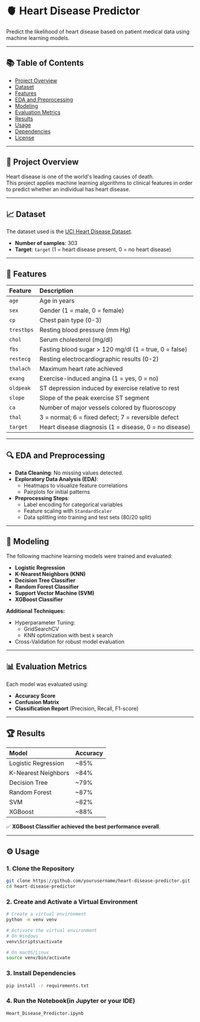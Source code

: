 # 🫀 Heart Disease Predictor

Predict the likelihood of heart disease based on patient medical data using machine learning models.

---

## 📚 Table of Contents

- [Project Overview](#project-overview)
- [Dataset](#dataset)
- [Features](#features)
- [EDA and Preprocessing](#eda-and-preprocessing)
- [Modeling](#modeling)
- [Evaluation Metrics](#evaluation-metrics)
- [Results](#results)
- [Usage](#usage)
- [Dependencies](#dependencies)
- [License](#license)

---

## 🧩 Project Overview

Heart disease is one of the world's leading causes of death.  
This project applies machine learning algorithms to clinical features in order to predict whether an individual has heart disease.

---

## 📈 Dataset

The dataset used is the [UCI Heart Disease Dataset](https://archive.ics.uci.edu/ml/datasets/heart+Disease).

- **Number of samples**: 303
- **Target**: `target` (1 = heart disease present, 0 = no heart disease)

---

## 🧪 Features

| Feature    | Description                                           |
| :--------- | :---------------------------------------------------- |
| `age`      | Age in years                                          |
| `sex`      | Gender (1 = male, 0 = female)                         |
| `cp`       | Chest pain type (0-3)                                 |
| `trestbps` | Resting blood pressure (mm Hg)                        |
| `chol`     | Serum cholesterol (mg/dl)                             |
| `fbs`      | Fasting blood sugar > 120 mg/dl (1 = true, 0 = false) |
| `restecg`  | Resting electrocardiographic results (0-2)            |
| `thalach`  | Maximum heart rate achieved                           |
| `exang`    | Exercise-induced angina (1 = yes, 0 = no)             |
| `oldpeak`  | ST depression induced by exercise relative to rest    |
| `slope`    | Slope of the peak exercise ST segment                 |
| `ca`       | Number of major vessels colored by fluoroscopy        |
| `thal`     | 3 = normal; 6 = fixed defect; 7 = reversible defect   |
| `target`   | Heart disease diagnosis (1 = disease, 0 = no disease) |

---

## 🔍 EDA and Preprocessing

- **Data Cleaning**: No missing values detected.
- **Exploratory Data Analysis (EDA)**:
  - Heatmaps to visualize feature correlations
  - Pairplots for initial patterns
- **Preprocessing Steps**:
  - Label encoding for categorical variables
  - Feature scaling with `StandardScaler`
  - Data splitting into training and test sets (80/20 split)

---

## 🤖 Modeling

The following machine learning models were trained and evaluated:

- **Logistic Regression**
- **K-Nearest Neighbors (KNN)**
- **Decision Tree Classifier**
- **Random Forest Classifier**
- **Support Vector Machine (SVM)**
- **XGBoost Classifier**

**Additional Techniques:**

- Hyperparameter Tuning:
  - GridSearchCV
  - KNN optimization with best `k` search
- Cross-Validation for robust model evaluation

---

## 📊 Evaluation Metrics

Each model was evaluated using:

- **Accuracy Score**
- **Confusion Matrix**
- **Classification Report** (Precision, Recall, F1-score)

---

## 🏆 Results

| Model               | Accuracy |
| :------------------ | :------- |
| Logistic Regression | ~85%     |
| K-Nearest Neighbors | ~84%     |
| Decision Tree       | ~79%     |
| Random Forest       | ~87%     |
| SVM                 | ~82%     |
| XGBoost             | ~88%     |

✅ **XGBoost Classifier achieved the best performance overall**.

---

## ⚙️ Usage

### 1. Clone the Repository

```bash
git clone https://github.com/yourusername/heart-disease-predictor.git
cd heart-disease-predictor
```

### 2. Create and Activate a Virtual Environment

```bash
# Create a virtual environment
python -m venv venv

# Activate the virtual environment
# On Windows
venv\Scripts\activate

# On macOS/Linux
source venv/bin/activate
```

### 3. Install Dependencies

```bash
pip install -r requirements.txt
```

### 4. Run the Notebook(in Jupyter or your IDE)

```
Heart_Disease_Predictor.ipynb
```

